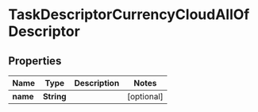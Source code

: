 

# TaskDescriptorCurrencyCloudAllOfDescriptor


## Properties

| Name | Type | Description | Notes |
|------------ | ------------- | ------------- | -------------|
|**name** | **String** |  |  [optional] |



